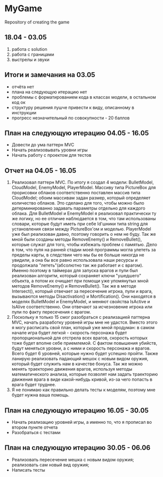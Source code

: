 # MyGame
Repository of creating the game

## 18.04 - 03.05

1. работа с solution
2. работа с границами
3. выстрелы и звуки

## Итоги и замечания на 03.05
 - отчёта нет
 - плана на следующую итерацию нет
 - проблемы с форматированием кода в классах модели, в остальном код ок
 - структуру решения лушче привести к виду, описанному в инструкции
 - прогресс незначительный
 по совокупности - 20 баллов

## План на следующую итерацию 04.05 - 16.05
 - Довести до ума паттерн MVC
 - Начать реализовывать уровни игры
 - Начать работу с проектом для тестов

## Отчет на 04.05 - 16.05
 1. Реализовал паттерн MVC. По итогу я создал 4 модели: BulletModel, CloudModel, EnemyModel, PlayerModel. Массиву типа PictureBox для прорисовки облаков соответственно поставлен массив типа CloudModel; обоим массивам задан размер, который определяет количество облаков. Это сделано для того, чтобы можно было детерминированно задавать параметры отдельно для каждого облака. Для BulletModel и EnemyModel я реализовал практически ту же логику, но ее отличие наблюдается в том, что там использованы словари, которые будут иметь при себе Id'шники типа string для установления связи между PictureBox'ом и моделью. PlayerModel уже был реализован давно, поэтому говорить о нем не буду. Так же мной были созданы методы RemoveEnemy() и RemoveBullet(), которые служат для того, чтобы избежать проблем с памятью. Дело в том, что пуля на ранней стадии моей программы могла улететь за пределы карты, в следствии чего мы бы ее больше никогда не увидили, а она бы все равно использовала наши ресурсы и продолжала "лететь"(абсолютно так же работает и с врагом). Именно поэтому в таймерах для запуска врагов и пули был реализован алгоритм, который сохраняет ключи "ушедшего" объекта, а потом их очищает при помощи уже упомянутых мной методов RemoveEnemy() и RemoveBullet(). Так же в методе Intersect(), который отвечает за пересечение игрока, пули и врага, вызываются методы Disactivation() и Mortification(). Они находятся в моделях BulletModel и EnemyModel, и меняют свойства IsActive и IsAlive соответственно. Они отвечают за исчезновение игрока или пули по факту пересечения с врагом.
 2. Поскольку я только 15 смог разобраться с реализацией паттерна MVC, начать разработку уровней игры мне не удастся. Вместо этого я могу расписать свой план, который уже мной продуман: в самом начале игра будет легкой - скорость персонажа будет пропорциональной для отстрела всех врагов, скорость которых тоже будет вполне себе приемлемой. С фактом повышения убийств, будут меняться уровни, а с ними и скорость персонажа и врагов. Всего будет 6 уровней, которые нужно будет успешно пройти. Также ланирую реализовать падающий мешок с новым видом оружия, который будет служить нам в качестве бонуса. Так же можно менять траекторию движения врагов, используя методы математического анализа, которые позволят нам задать траекторию движения врага в виде какой-нибудь кривой, из-за чего попасть в врага будет труднее.
 3. Я не понимаю как правильно делать тесты к моделям, поэтому мне будет нужна ваша помощь.

## План на следующую итерацию 16.05 - 30.05
 - Начать реализацию уровней игры, а именно то, что я прописал во втором пункте отчета
 - Разобраться с тестами

## План на следующую итерацию 30.05 - 06.06
 - Реализовать пересечение мешка с новым видом оружия; реализовать сам новый вид оружия;
 - Написать тесты
